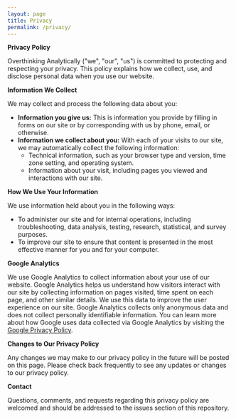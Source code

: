 ```yaml
---
layout: page
title: Privacy
permalink: /privacy/
---
```


**Privacy Policy**

Overthinking Analytically ("we", "our", "us") is committed to protecting and respecting your privacy. This policy explains how we collect, use, and disclose personal data when you use our website.

**Information We Collect**

We may collect and process the following data about you:

- **Information you give us:** This is information you provide by filling in forms on our site or by corresponding with us by phone, email, or otherwise.
- **Information we collect about you:** With each of your visits to our site, we may automatically collect the following information:
  - Technical information, such as your browser type and version, time zone setting, and operating system.
  - Information about your visit, including pages you viewed and interactions with our site.

**How We Use Your Information**

We use information held about you in the following ways:

- To administer our site and for internal operations, including troubleshooting, data analysis, testing, research, statistical, and survey purposes.
- To improve our site to ensure that content is presented in the most effective manner for you and for your computer.
<!-- - To serve advertisements that may be relevant to you based on your interests
-->

**Google Analytics**

We use Google Analytics to collect information about your use of our website. Google Analytics helps us understand how visitors interact with our site by collecting information on pages visited, time spent on each page, and other similar details. We use this data to improve the user experience on our site. Google Analytics collects only anonymous data and does not collect personally identifiable information. You can learn more about how Google uses data collected via Google Analytics by visiting the [Google Privacy Policy](https://policies.google.com/privacy).

**Changes to Our Privacy Policy**

Any changes we may make to our privacy policy in the future will be posted on this page. Please check back frequently to see any updates or changes to our privacy policy.

**Contact**

Questions, comments, and requests regarding this privacy policy are welcomed and should be addressed to the issues section of this repository.
